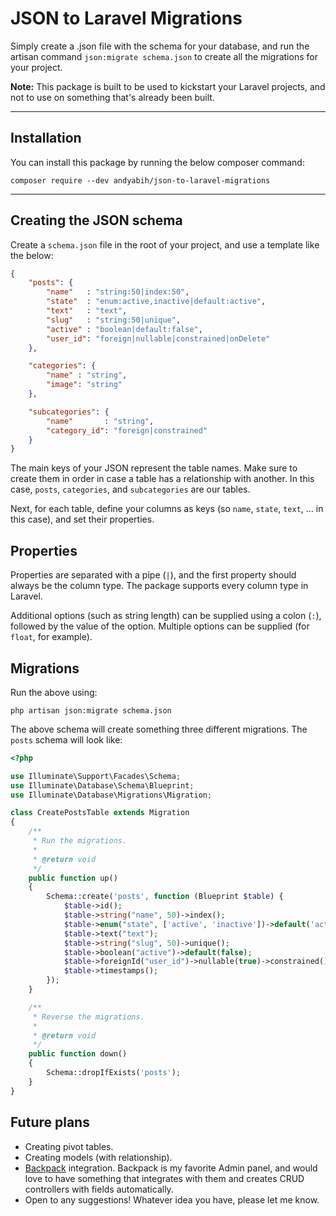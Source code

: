 # JSON to Laravel Migrations
Simply create a .json file with the schema for your database, and run the artisan command `json:migrate schema.json` to create all the migrations for your project.

**Note:** This package is built to be used to kickstart your Laravel projects, and not to use on something that's already been built.

----

## Installation
You can install this package by running the below composer command:
```
composer require --dev andyabih/json-to-laravel-migrations
```

----

## Creating the JSON schema
Create a `schema.json` file in the root of your project, and use a template like the below:
```json
{
    "posts": {
        "name"   : "string:50|index:50",
        "state"  : "enum:active,inactive|default:active",
        "text"   : "text",
        "slug"   : "string:50|unique",
        "active" : "boolean|default:false",
        "user_id": "foreign|nullable|constrained|onDelete"
    },

    "categories": {
        "name" : "string",
        "image": "string"
    },

    "subcategories": {
        "name"       : "string",
        "category_id": "foreign|constrained"
    }
}
```
The main keys of your JSON represent the table names. Make sure to create them in order in case a table has a relationship with another. In this case, `posts`, `categories`, and `subcategories` are our tables.

Next, for each table, define your columns as keys (so `name`, `state`, `text`, ... in this case), and set their properties.

## Properties
Properties are separated with a pipe (`|`), and the first property should always be the column type. The package supports every column type in Laravel. 

Additional options (such as string length) can be supplied using a colon (`:`), followed by the value of the option. Multiple options can be supplied (for `float`, for example).

## Migrations
Run the above using:
```
php artisan json:migrate schema.json
```

The above schema will create something three different migrations. The `posts` schema will look like:
```php
<?php

use Illuminate\Support\Facades\Schema;
use Illuminate\Database\Schema\Blueprint;
use Illuminate\Database\Migrations\Migration;

class CreatePostsTable extends Migration
{
    /**
     * Run the migrations.
     *
     * @return void
     */
    public function up()
    {
        Schema::create('posts', function (Blueprint $table) {
            $table->id();
            $table->string("name", 50)->index();
            $table->enum("state", ['active', 'inactive'])->default('active');
            $table->text("text");
            $table->string("slug", 50)->unique();
            $table->boolean("active")->default(false);
            $table->foreignId("user_id")->nullable(true)->constrained()->onDelete('cascade');
            $table->timestamps();
        });
    }

    /**
     * Reverse the migrations.
     *
     * @return void
     */
    public function down()
    {
        Schema::dropIfExists('posts');
    }
}
```

## Future plans
* Creating pivot tables.
* Creating models (with relationship).
* [Backpack](https://backpackforlaravel.com/) integration. Backpack is my favorite Admin panel, and would love to have something that integrates with them and creates CRUD controllers with fields automatically.
* Open to any suggestions! Whatever idea you have, please let me know.








